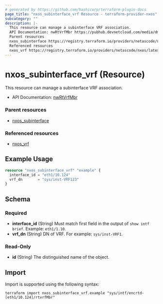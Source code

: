```yaml
---
# generated by https://github.com/hashicorp/terraform-plugin-docs
page_title: "nxos_subinterface_vrf Resource - terraform-provider-nxos"
subcategory: ""
description: |-
  This resource can manage a subinterface VRF association.
  API Documentation: nwRtVrfMbr https://pubhub.devnetcloud.com/media/dme-docs-10-2-2/docs/Routing%20and%20Forwarding/nw:RtVrfMbr/
  Parent resources
  nxos_subinterface https://registry.terraform.io/providers/netascode/nxos/latest/docs/resources/subinterface
  Referenced resources
  nxos_vrf https://registry.terraform.io/providers/netascode/nxos/latest/docs/resources/vrf
---
```


# nxos_subinterface_vrf (Resource)

This resource can manage a subinterface VRF association.

- API Documentation: [nwRtVrfMbr](https://pubhub.devnetcloud.com/media/dme-docs-10-2-2/docs/Routing%20and%20Forwarding/nw:RtVrfMbr/)

### Parent resources

- [nxos_subinterface](https://registry.terraform.io/providers/netascode/nxos/latest/docs/resources/subinterface)

### Referenced resources

- [nxos_vrf](https://registry.terraform.io/providers/netascode/nxos/latest/docs/resources/vrf)

## Example Usage

```terraform
resource "nxos_subinterface_vrf" "example" {
  interface_id = "eth1/10.124"
  vrf_dn       = "sys/inst-VRF123"
}
```

<!-- schema generated by tfplugindocs -->
## Schema

### Required

- **interface_id** (String) Must match first field in the output of `show intf brief`. Example: `eth1/1.10`.
- **vrf_dn** (String) DN of VRF. For example: `sys/inst-VRF1`.

### Read-Only

- **id** (String) The distinguished name of the object.

## Import

Import is supported using the following syntax:

```shell
terraform import nxos_subinterface_vrf.example "sys/intf/encrtd-[eth1/10.124]/rtvrfMbr"
```
